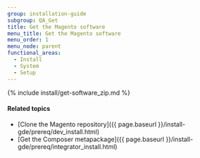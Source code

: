 ```yaml
---
group: installation-guide
subgroup: QA_Get
title: Get the Magento software
menu_title: Get the Magento software
menu_order: 1
menu_node: parent
functional_areas:
  - Install
  - System
  - Setup
---
```


{% include install/get-software_zip.md %}

#### Related topics

*	[Clone the Magento repository]({{ page.baseurl }}/install-gde/prereq/dev_install.html)
*	[Get the Composer metapackage]({{ page.baseurl }}/install-gde/prereq/integrator_install.html)
